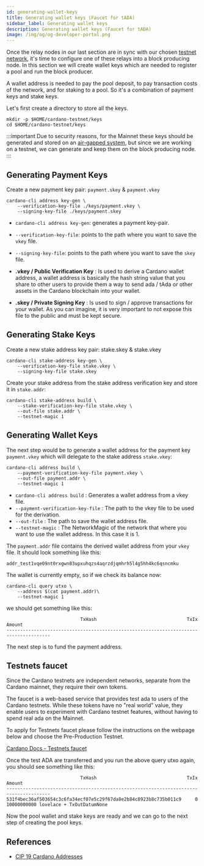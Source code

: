 ```yaml
---
id: generating-wallet-keys
title: Generating wallet keys (Faucet for tADA)
sidebar_label: Generating wallet keys
description: Generating wallet keys (Faucet for tADA)
image: /img/og/og-developer-portal.png
---
```

Once the relay nodes in our last section are in sync with our chosen [testnet network](docs/get-started/testnets-and-devnets.md), it's time to configure one of these relays into a block producing node. In this section we will create wallet keys which are needed to register a pool and run the block producer.

A wallet address is needed to pay the pool deposit, to pay transaction costs of the network, and for staking to a pool. So it's a combination of payment keys and stake keys. 

Let's first create a directory to store all the keys.

```
mkdir -p $HOME/cardano-testnet/keys
cd $HOME/cardano-testnet/keys
```

:::important
Due to security reasons, for the Mainnet these keys should be generated and stored on an [air-gapped system](/docs/get-started/air-gap.md), but since we are working on a testnet, we can generate and keep them on the block producing node.
:::

## Generating Payment Keys

Create a new payment key pair: `payment.skey` & `payment.vkey`

```
cardano-cli address key-gen \
    --verification-key-file ./keys/payment.vkey \
    --signing-key-file ./keys/payment.skey
```

- `cardano-cli address key-gen`: generates a payment key-pair.
- `--verification-key-file`: points to the path where you want to save the `vkey` file.
- `--signing-key-file`: points to the path where you want to save the `skey` file.

- **.vkey / Public Verification Key** : Is used to derive a Cardano wallet address, a wallet address is basically the hash string value that you share to other users to provide them a way to send ada / tAda or other assets in the Cardano blockchain into your wallet.
- **.skey / Private Signing Key** : Is used to sign / approve transactions for your wallet. As you can imagine, it is very important to not expose this file to the public and must be kept secure.

## Generating Stake Keys

Create a new stake address key pair: stake.skey & stake.vkey

```
cardano-cli stake-address key-gen \
    --verification-key-file stake.vkey \
    --signing-key-file stake.skey
```

Create your stake address from the stake address verification key and store it in `stake.addr`:

```
cardano-cli stake-address build \
    --stake-verification-key-file stake.vkey \
    --out-file stake.addr \
    --testnet-magic 1
```
## Generating Wallet Keys

The next step would be to generate a wallet address for the payment key `payment.vkey` which will delegate to the stake address `stake.vkey`:

```
cardano-cli address build \
    --payment-verification-key-file payment.vkey \
    --out-file payment.addr \
    --testnet-magic 1
```

- `cardano-cli address build` : Generates a wallet address from a vkey file.
- `--payment-verification-key-file` : The path to the vkey file to be used for the derivation.
- `--out-file` : The path to save the wallet address file.
- `--testnet-magic` : The NetworkMagic of the network that where you want to use the wallet address. In this case it is 1.

The `payment.addr` file contains the derived wallet address from your `vkey` file. It should look something like this:

```
addr_test1vqe09nt0rxgwn83upxuhqzs4aqrzdjqmhrh5l4g5hh4kc6qsncmku
```

The wallet is currently empty, so if we check its balance now:

```
cardano-cli query utxo \
    --address $(cat payment.addr)\
    --testnet-magic 1
```

we should get something like this:

```
                           TxHash                                 TxIx        Amount
--------------------------------------------------------------------------------------
```

The next step is to fund the payment address.

## Testnets faucet

Since the Cardano testnets are independent networks, separate from the Cardano mainnet, they require their own tokens.

The faucet is a web-based service that provides test ada to users of the Cardano testnets. While these tokens have no "real world" value, they enable users to experiment with Cardano testnet features, without having to spend real ada on the Mainnet.

To apply for Testnets faucet please follow the instructions on the webpage below and choose the Pre-Production Testnet.

[Cardano Docs - Testnets faucet](https://docs.cardano.org/cardano-testnet/tools/faucet)

Once the test ADA are transferred and you run the above query utxo again, you should see something like this:

```
                           TxHash                                 TxIx        Amount
--------------------------------------------------------------------------------------
531f4bec36af503654c3c6fa34ecf07e5c29f67da8e2b84c8923b8c735b011c9     0        10000000000 lovelace + TxOutDatumNone
```

Now the pool wallet and stake keys are ready and we can go to the next step of creating the pool keys.

## References 
- [CIP 19 Cardano Addresses](/docs/governance/cardano-improvement-proposals/CIP-0019)
